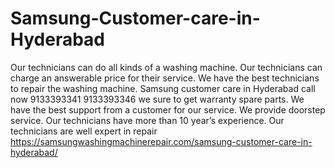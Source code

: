 # Samsung-Customer-care-in-Hyderabad
Our technicians can do all kinds of a washing machine. Our technicians can charge an answerable price for their service. We have the best technicians to repair the washing machine. Samsung customer care in Hyderabad call now 9133393341 9133393346 we sure to get warranty spare parts. We have the best support from a customer for our service. We provide doorstep service. Our technicians have more than 10 year’s experience. Our technicians are well expert in repair https://samsungwashingmachinerepair.com/samsung-customer-care-in-hyderabad/
